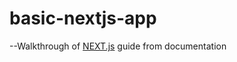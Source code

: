 # basic-nextjs-app
--Walkthrough of [NEXT.js](https://nextjs.org/learn/foundations/about-nextjs) guide from documentation
